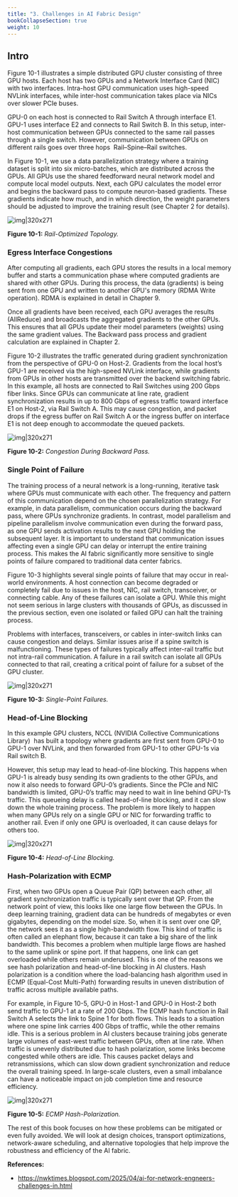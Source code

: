 ```yaml
---
title: "3. Challenges in AI Fabric Design"
bookCollapseSection: true
weight: 10
---
```


## Intro
Figure 10-1 illustrates a simple distributed GPU cluster consisting of three GPU hosts. Each host has two GPUs and a Network Interface Card (NIC) with two interfaces. Intra-host GPU communication uses high-speed NVLink interfaces, while inter-host communication takes place via NICs over slower PCIe buses.

GPU-0 on each host is connected to Rail Switch A through interface E1. GPU-1 uses interface E2 and connects to Rail Switch B. In this setup, inter-host communication between GPUs connected to the same rail passes through a single switch. However, communication between GPUs on different rails goes over three hops  Rail–Spine–Rail switches.

In Figure 10-1, we use a data parallelization strategy where a training dataset is split into six micro-batches, which are distributed across the GPUs. All GPUs use the shared feedforward neural network model and compute local model outputs. Next, each GPU calculates the model error and begins the backward pass to compute neuron-based gradients. These gradients indicate how much, and in which direction, the weight parameters should be adjusted to improve the training result (see Chapter 2 for details).

![img|320x271](https://prasenjitmanna.com/tech-book/diagrams/ai-ml-dc/challenges-in-ai-fabric/image10-1.png)

**Figure 10-1:** _Rail-Optimized Topology._

### Egress Interface Congestions

After computing all gradients, each GPU stores the results in a local memory buffer and starts a communication phase where computed gradients are shared with other GPUs. During this process, the data (gradients) is being sent from one GPU and written to another GPU's memory (RDMA Write operation). RDMA is explained in detail in Chapter 9.

Once all gradients have been received, each GPU averages the results (AllReduce) and broadcasts the aggregated gradients to the other GPUs. This ensures that all GPUs update their model parameters (weights) using the same gradient values. The Backward pass process and gradient calculation are explained in Chapter 2.

Figure 10-2 illustrates the traffic generated during gradient synchronization from the perspective of GPU-0 on Host-2. Gradients from the local host’s GPU-1 are received via the high-speed NVLink interface, while gradients from GPUs in other hosts are transmitted over the backend switching fabric. In this example, all hosts are connected to Rail Switches using 200 Gbps fiber links. Since GPUs can communicate at line rate, gradient synchronization results in up to 800 Gbps of egress traffic toward interface E1 on Host-2, via Rail Switch A. This may cause congestion, and packet drops if the egress buffer on Rail Switch A or the ingress buffer on interface E1 is not deep enough to accommodate the queued packets.

![img|320x271](https://prasenjitmanna.com/tech-book/diagrams/ai-ml-dc/challenges-in-ai-fabric/image10-2.png)

**Figure 10-2:** _Congestion During Backward Pass._

### Single Point of Failure

The training process of a neural network is a long-running, iterative task where GPUs must communicate with each other. The frequency and pattern of this communication depend on the chosen parallelization strategy. For example, in data parallelism, communication occurs during the backward pass, where GPUs synchronize gradients. In contrast, model parallelism and pipeline parallelism involve communication even during the forward pass, as one GPU sends activation results to the next GPU holding the subsequent layer. It is important to understand that communication issues affecting even a single GPU can delay or interrupt the entire training process. This makes the AI fabric significantly more sensitive to single points of failure compared to traditional data center fabrics.

Figure 10-3 highlights several single points of failure that may occur in real-world environments. A host connection can become degraded or completely fail due to issues in the host, NIC, rail switch, transceiver, or connecting cable. Any of these failures can isolate a GPU. While this might not seem serious in large clusters with thousands of GPUs, as discussed in the previous section, even one isolated or failed GPU can halt the training process.

Problems with interfaces, transceivers, or cables in inter-switch links can cause congestion and delays. Similar issues arise if a spine switch is malfunctioning. These types of failures typically affect inter-rail traffic but not intra-rail communication. A failure in a rail switch can isolate all GPUs connected to that rail, creating a critical point of failure for a subset of the GPU cluster.

![img|320x271](https://prasenjitmanna.com/tech-book/diagrams/ai-ml-dc/challenges-in-ai-fabric/image10-3.png)

**Figure 10-3:** _Single-Point Failures._

### Head-of-Line Blocking 

In this example GPU clusters, NCCL (NVIDIA Collective Communications Library)  has built a topology where gradients are first sent from GPU-0 to GPU-1 over NVLink, and then forwarded from GPU-1 to other GPU-1s via Rail switch B.

However, this setup may lead to head-of-line blocking. This happens when GPU-1 is already busy sending its own gradients to the other GPUs, and now it also needs to forward GPU-0’s gradients. Since the PCIe and NIC bandwidth is limited, GPU-0’s traffic may need to wait in line behind GPU-1’s traffic. This queueing delay is called head-of-line blocking, and it can slow down the whole training process. The problem is more likely to happen when many GPUs rely on a single GPU or NIC for forwarding traffic to another rail. Even if only one GPU is overloaded, it can cause delays for others too.

![img|320x271](https://prasenjitmanna.com/tech-book/diagrams/ai-ml-dc/challenges-in-ai-fabric/image10-4.png)

**Figure 10-4:** _Head-of-Line Blocking._

### Hash-Polarization with ECMP

First, when two GPUs open a Queue Pair (QP) between each other, all gradient synchronization traffic is typically sent over that QP. From the network point of view, this looks like one large flow between the GPUs. In deep learning training, gradient data can be hundreds of megabytes or even gigabytes, depending on the model size. So, when it is sent over one QP, the network sees it as a single high-bandwidth flow. This kind of traffic is often called an elephant flow, because it can take a big share of the link bandwidth. This becomes a problem when multiple large flows are hashed to the same uplink or spine port. If that happens, one link can get overloaded while others remain underused. This is one of the reasons we see hash polarization and head-of-line blocking in AI clusters. Hash polarization is a condition where the load-balancing hash algorithm used in ECMP (Equal-Cost Multi-Path) forwarding results in uneven distribution of traffic across multiple available paths.

For example, in Figure 10-5, GPU-0 in Host-1 and GPU-0 in Host-2 both send traffic to GPU-1 at a rate of 200 Gbps. The ECMP hash function in Rail Switch A selects the link to Spine 1 for both flows. This leads to a situation where one spine link carries 400 Gbps of traffic, while the other remains idle. This is a serious problem in AI clusters because training jobs generate large volumes of east-west traffic between GPUs, often at line rate. When traffic is unevenly distributed due to hash polarization, some links become congested while others are idle. This causes packet delays and retransmissions, which can slow down gradient synchronization and reduce the overall training speed. In large-scale clusters, even a small imbalance can have a noticeable impact on job completion time and resource efficiency.

![img|320x271](https://prasenjitmanna.com/tech-book/diagrams/ai-ml-dc/challenges-in-ai-fabric/image10-5.png)

**Figure 10-5:** _ECMP Hash-Polarization._

The rest of this book focuses on how these problems can be mitigated or even fully avoided. We will look at design choices, transport optimizations, network-aware scheduling, and alternative topologies that help improve the robustness and efficiency of the AI fabric.

**References:**
* https://nwktimes.blogspot.com/2025/04/ai-for-network-engneers-challenges-in.html
